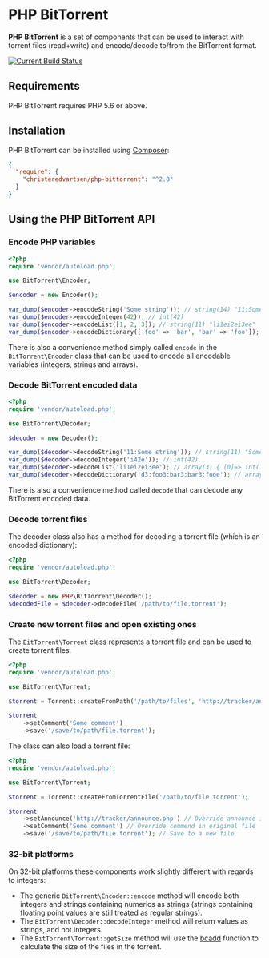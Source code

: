 # PHP BitTorrent
**PHP BitTorrent** is a set of components that can be used to interact with torrent files (read+write) and encode/decode to/from the BitTorrent format.

[![Current Build Status](https://secure.travis-ci.org/christeredvartsen/php-bittorrent.png)](http://travis-ci.org/christeredvartsen/php-bittorrent)

## Requirements
PHP BitTorrent requires PHP 5.6 or above.

## Installation
PHP BitTorrent can be installed using [Composer](https://getcomposer.org):

```json
{
  "require": {
    "christeredvartsen/php-bittorrent": "^2.0"
  }
}
```

## Using the PHP BitTorrent API
### Encode PHP variables

```php
<?php
require 'vendor/autoload.php';

use BitTorrent\Encoder;

$encoder = new Encoder();

var_dump($encoder->encodeString('Some string')); // string(14) "11:Some string"
var_dump($encoder->encodeInteger(42)); // int(42)
var_dump($encoder->encodeList([1, 2, 3]); // string(11) "li1ei2ei3ee"
var_dump($encoder->encodeDictionary(['foo' => 'bar', 'bar' => 'foo']); // string(22) "d3:foo3:bar3:bar3:fooe"
```

There is also a convenience method simply called `encode` in the `BitTorrent\Encoder` class that can be used to encode all encodable variables (integers, strings and arrays).

### Decode BitTorrent encoded data

```php
<?php
require 'vendor/autoload.php';

use BitTorrent\Decoder;

$decoder = new Decoder();

var_dump($decoder->decodeString('11:Some string')); // string(11) "Some string"
var_dump($decoder->decodeInteger('i42e')); // int(42)
var_dump($decoder->decodeList('li1ei2ei3ee'); // array(3) { [0]=> int(1) [1]=> int(2) [2]=> int(3) }
var_dump($decoder->decodeDictionary('d3:foo3:bar3:bar3:fooe'); // array(2) { ["foo"]=> string(3) "bar" ["bar"]=> string(3) "foo" }
```

There is also a convenience method called `decode` that can decode any BitTorrent encoded data.

### Decode torrent files

The decoder class also has a method for decoding a torrent file (which is an encoded dictionary):

```php
<?php
require 'vendor/autoload.php';

use BitTorrent\Decoder;

$decoder = new PHP\BitTorrent\Decoder();
$decodedFile = $decoder->decodeFile('/path/to/file.torrent');
```

### Create new torrent files and open existing ones

The `BitTorrent\Torrent` class represents a torrent file and can be used to create torrent files.

```php
<?php
require 'vendor/autoload.php';

use BitTorrent\Torrent;

$torrent = Torrent::createFromPath('/path/to/files', 'http://tracker/announce.php');

$torrent
    ->setComment('Some comment')
    ->save('/save/to/path/file.torrent');
```

The class can also load a torrent file:

```php
<?php
require 'vendor/autoload.php';

use BitTorrent\Torrent;

$torrent = Torrent::createFromTorrentFile('/path/to/file.torrent');

$torrent
    ->setAnnounce('http://tracker/announce.php') // Override announce in original file
    ->setComment('Some comment') // Override commend in original file
    ->save('/save/to/path/file.torrent'); // Save to a new file
```

### 32-bit platforms

On 32-bit platforms these components work slightly different with regards to integers:

* The generic `BitTorrent\Encoder::encode` method will encode both integers and strings containing numerics as strings (strings containing floating point values are still treated as regular strings).
* The `BitTorrent\Decoder::decodeInteger` method will return values as strings, and not integers.
* The `BitTorrent\Torrent::getSize` method will use the [bcadd](http://no2.php.net/manual/en/function.bcadd.php) function to calculate the size of the files in the torrent.
